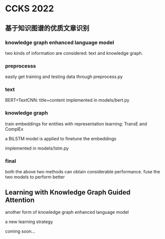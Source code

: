 # CCKS 2022 
## 基于知识图谱的优质文章识别
### knowledge graph enhanced language model
two kinds of information are considered: text and knowledge graph. 


### preprocesss
easily get training and testing data through preprocess.py

### text
BERT+TextCNN: title+content
implemented in models/bert.py

### knowledge graph
train embeddings for entities with representation learning: TransE and ComplEx

a BiLSTM model is applied to finetune the embeddings

implemented in models/lstm.py

### final
both the above two methods can obtain considerable performance.
fuse the two models to perform better


##  Learning with Knowledge Graph Guided Attention
another form of knowledge graph enhanced language model

a new learning strategy

coming soon...
